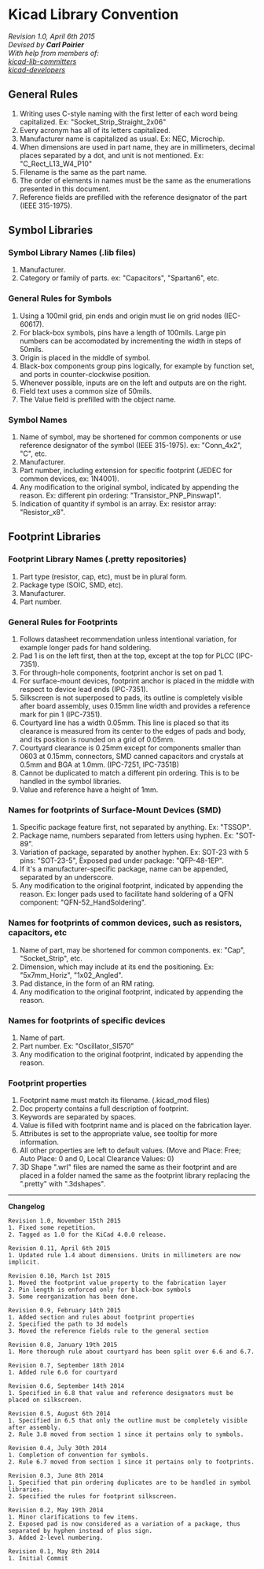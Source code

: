 # Kicad Library Convention

_Revision 1.0, April 6th 2015_  
_Devised by **Carl Poirier**_  
_With help from members of:_  
_[kicad-lib-committers](https://launchpad.net/~kicad-lib-committers)_  
_[kicad-developers](https://launchpad.net/~kicad-developers)_  

## General Rules

1. Writing uses C-style naming with the first letter of each word being capitalized. Ex: "Socket_Strip_Straight_2x06"
1. Every acronym has all of its letters capitalized.
1. Manufacturer name is capitalized as usual. Ex: NEC, Microchip.
1. When dimensions are used in part name, they are in millimeters, decimal places separated by a dot, and unit is not mentioned. Ex: "C_Rect_L13_W4_P10"
1. Filename is the same as the part name.
1. The order of elements in names must be the same as the enumerations presented in this document.
1. Reference fields are prefilled with the reference designator of the part (IEEE 315-1975).

## Symbol Libraries

### Symbol Library Names (.lib files)

1. Manufacturer.
1. Category or family of parts. ex: "Capacitors", "Spartan6", etc.

### General Rules for Symbols

1. Using a 100mil grid, pin ends and origin must lie on grid nodes (IEC-60617).
1. For black-box symbols, pins have a length of 100mils. Large pin numbers can be accomodated by incrementing the width in steps of 50mils.
1. Origin is placed in the middle of symbol.
1. Black-box components group pins logically, for example by function set, and ports in counter-clockwise position.
1. Whenever possible, inputs are on the left and outputs are on the right.
1. Field text uses a common size of 50mils.
1. The Value field is prefilled with the object name.

### Symbol Names

1. Name of symbol, may be shortened for common components or use reference designator of the symbol (IEEE 315-1975). ex: "Conn_4x2", "C", etc.
1. Manufacturer.
1. Part number, including extension for specific footprint (JEDEC for common devices, ex: 1N4001).
1. Any modification to the original symbol, indicated by appending the reason. Ex: different pin ordering: "Transistor_PNP_Pinswap1".
1. Indication of quantity if symbol is an array. Ex: resistor array: "Resistor_x8".

## Footprint Libraries

### Footprint Library Names (.pretty repositories)

1. Part type (resistor, cap, etc), must be in plural form.
1. Package type (SOIC, SMD, etc).
1. Manufacturer.
1. Part number.

### General Rules for Footprints

1. Follows datasheet recommendation unless intentional variation, for example longer pads for hand soldering.
1. Pad 1 is on the left first, then at the top, except at the top for PLCC (IPC-7351).
1. For through-hole components, footprint anchor is set on pad 1.
1. For surface-mount devices, footprint anchor is placed in the middle with respect to device lead ends (IPC-7351).
1. Silkscreen is not superposed to pads, its outline is completely visible after board assembly, uses 0.15mm line width and provides a reference mark for pin 1 (IPC-7351).
1. Courtyard line has a width 0.05mm. This line is placed so that its clearance is measured from its center to the edges of pads and body, and its position is rounded on a grid of 0.05mm.
1. Courtyard clearance is 0.25mm except for components smaller than 0603 at 0.15mm, connectors, SMD canned capacitors and crystals at 0.5mm and BGA at 1.0mm. (IPC-7251, IPC-7351B)
1. Cannot be duplicated to match a different pin ordering. This is to be handled in the symbol libraries.
1. Value and reference have a height of 1mm.

### Names for footprints of Surface-Mount Devices (SMD)

1. Specific package feature first, not separated by anything. Ex: "TSSOP".
1. Package name, numbers separated from letters using hyphen. Ex: "SOT-89".
1. Variation of package, separated by another hyphen. Ex: SOT-23 with 5 pins: "SOT-23-5", Exposed pad under package: "QFP-48-1EP".
1. If it's a manufacturer-specific package, name can be appended, separated by an underscore.
1. Any modification to the original footprint, indicated by appending the reason. Ex: longer pads used to facilitate hand soldering of a QFN component: "QFN-52_HandSoldering".

### Names for footprints of common devices, such as resistors, capacitors, etc

1. Name of part, may be shortened for common components. ex: "Cap", "Socket_Strip", etc.
1. Dimension, which may include at its end the positioning. Ex: "5x7mm_Horiz", "1x02_Angled".
1. Pad distance, in the form of an RM rating.
1. Any modification to the original footprint, indicated by appending the reason.

### Names for footprints of specific devices

1. Name of part.
1. Part number. Ex: "Oscillator_SI570"
1. Any modification to the original footprint, indicated by appending the reason.


### Footprint properties

1. Footprint name must match its filename. (.kicad_mod files)
1. Doc property contains a full description of footprint.
1. Keywords are separated by spaces.
1. Value is filled with footprint name and is placed on the fabrication layer.
1. Attributes is set to the appropriate value, see tooltip for more information.
1. All other properties are left to default values. (Move and Place: Free; Auto Place: 0 and 0,  Local Clearance Values: 0)
1. 3D Shape ".wrl" files are named the same as their footprint and are placed in a folder named the same as the footprint library replacing the ".pretty" with ".3dshapes".

***

**Changelog**

    Revision 1.0, November 15th 2015
    1. Fixed some repetition.
    2. Tagged as 1.0 for the KiCad 4.0.0 release.

    Revision 0.11, April 6th 2015
    1. Updated rule 1.4 about dimensions. Units in millimeters are now implicit.

    Revision 0.10, March 1st 2015
    1. Moved the footprint value property to the fabrication layer
    2. Pin length is enforced only for black-box symbols
    3. Some reorganization has been done.

    Revision 0.9, February 14th 2015
    1. Added section and rules about footprint properties
    2. Specified the path to 3d models
    3. Moved the reference fields rule to the general section

    Revision 0.8, January 19th 2015
    1. More thorough rule about courtyard has been split over 6.6 and 6.7.

    Revision 0.7, September 18th 2014
    1. Added rule 6.6 for courtyard

    Revision 0.6, September 14th 2014
    1. Specified in 6.8 that value and reference designators must be placed on silkscreen.

    Revision 0.5, August 6th 2014
    1. Specified in 6.5 that only the outline must be completely visible after assembly.
    2. Rule 3.8 moved from section 1 since it pertains only to symbols.

    Revision 0.4, July 30th 2014
    1. Completion of convention for symbols.
    2. Rule 6.7 moved from section 1 since it pertains only to footprints.

    Revision 0.3, June 8th 2014
    1. Specified that pin ordering duplicates are to be handled in symbol libraries.
    2. Specified the rules for footprint silkscreen.

    Revision 0.2, May 19th 2014
    1. Minor clarifications to few items.
    2. Exposed pad is now considered as a variation of a package, thus separated by hyphen instead of plus sign.
    3. Added 2-level numbering.

    Revision 0.1, May 8th 2014
    1. Initial Commit